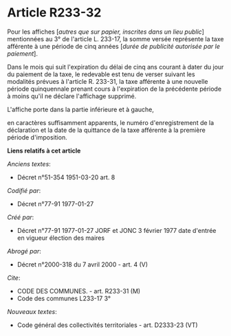 # Article R233-32

Pour les affiches [*autres que sur papier, inscrites dans un lieu public*] mentionnées au 3° de l'article L. 233-17, la somme
versée représente la taxe afférente à une période de cinq années [*durée de publicité autorisée par le paiement*]. 

Dans le mois qui suit l'expiration du délai de cinq ans courant à dater du jour du paiement de la taxe, le redevable est tenu
de verser suivant les modalités prévues à l'article R. 233-31, la taxe afférente à une nouvelle période quinquennale prenant
cours à l'expiration de la précédente période à moins qu'il ne déclare l'affichage supprimé. 

L'affiche porte dans la partie inférieure et à gauche,

en caractères suffisamment apparents, le numéro d'enregistrement de la déclaration et la date de la quittance de la taxe
afférente à la première période d'imposition.

**Liens relatifs à cet article**

_Anciens textes_:

  - Décret n°51-354 1951-03-20 art. 8

_Codifié par_:

  - Décret n°77-91 1977-01-27

_Créé par_:

  - Décret n°77-91 1977-01-27 JORF et JONC 3 février 1977 date d'entrée en vigueur élection des maires

_Abrogé par_:

  - Décret n°2000-318 du 7 avril 2000 - art. 4 (V)

_Cite_:

  - CODE DES COMMUNES. - art. R233-31 (M)
  - Code des communes L233-17 3°

_Nouveaux textes_:

  - Code général des collectivités territoriales - art. D2333-23 (VT)
